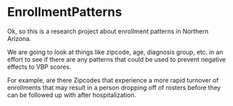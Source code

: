 # EnrollmentPatterns

Ok, so this is a research project about enrollment patterns in Northern Arizona.

We are going to look at things like zipcode, age, diagnosis group, etc. in an effort to see if there are any patterns that could be used to prevent negative effects to VBP scores.

For example, are there Zipcodes that experience a more rapid turnover of enrollments that may result in a person dropping off of rosters before they can be followed up with after hospitalization. 